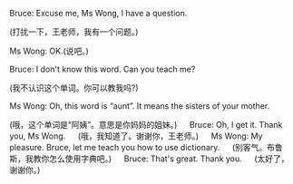 Bruce: Excuse me, Ms Wong, I have a question.

(打扰一下，王老师，我有一个问题。)

Ms Wong: OK.(说吧。)

Bruce: I don't know this word. Can you teach me?

(我不认识这个单词。你可以教我吗?)

Ms Wong: Oh, this word is “aunt”. It means the sisters of your mother.

(哦，这个单词是“阿姨”。意思是你妈妈的姐妹。)
　
Bruce: Oh, I get it. Thank you, Ms Wong.
　
(哦，我知道了。谢谢你，王老师。)
　
Ms Wong: My pleasure. Bruce, let me teach you how to use dictionary.
　
(别客气。布鲁斯，我教你怎么使用字典吧。)
　
Bruce: That's great. Thank you.
　
(太好了，谢谢你。)